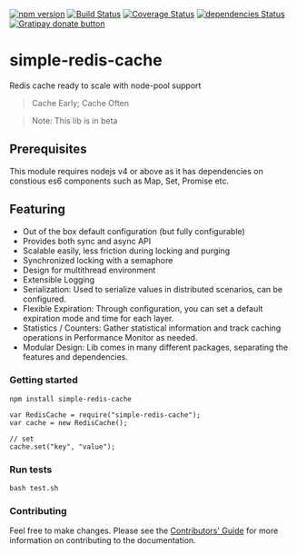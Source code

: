 [![npm version](http://img.shields.io/npm/v/simple-redis-cache.svg)](https://npmjs.org/package/simple-redis-cache)
[![Build Status](https://travis-ci.org/pasupulaphani/simple-redis-cache.svg?branch=master)](https://travis-ci.org/pasupulaphani/simple-redis-cache)
[![Coverage Status](https://coveralls.io/repos/github/pasupulaphani/simple-redis-cache/badge.svg?branch=master)](https://coveralls.io/github/pasupulaphani/simple-redis-cache?branch=master)
[![dependencies Status](https://david-dm.org/pasupulaphani/simple-redis-cache/status.svg)](https://david-dm.org/pasupulaphani/simple-redis-cache)
[![Gratipay donate button](https://img.shields.io/badge/gratipay-donate-yellow.svg)](https://gratipay.com/simple-redis-store/)

# simple-redis-cache
Redis cache ready to scale with node-pool support

> Cache Early; Cache Often

> Note: This lib is in beta

## Prerequisites

This module requires nodejs v4 or above as it has dependencies on constious es6 components such as Map, Set, Promise etc.

## Featuring
- Out of the box default configuration (but fully configurable)
- Provides both sync and async API
- Scalable easily, less friction during locking and purging
- Synchronized locking with a semaphore
- Design for multithread environment
- Extensible Logging
- Serialization: Used to serialize values in distributed scenarios, can be configured.
- Flexible Expiration: Through configuration, you can set a default expiration mode and time for each layer.
- Statistics / Counters: Gather statistical information and track caching operations in Performance Monitor as needed.
- Modular Design: Lib comes in many different packages, separating the features and dependencies.

### Getting started

    npm install simple-redis-cache

    var RedisCache = require("simple-redis-cache");
    var cache = new RedisCache();

    // set
    cache.set("key", "value");

### Run tests

    bash test.sh
 
 
### Contributing

Feel free to make changes. Please see the [Contributors' Guide](https://github.com/pasupulaphani/simple-redis-cache/blob/master/CONTRIBUTING.md) for more information on contributing to the documentation.
